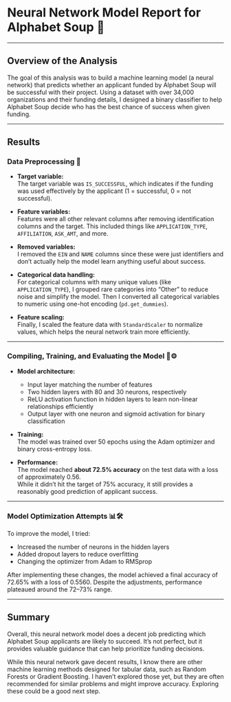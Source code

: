 # Neural Network Model Report for Alphabet Soup 🧠
---
## Overview of the Analysis

The goal of this analysis was to build a machine learning model (a neural network) that predicts whether an applicant funded by Alphabet Soup will be successful with their project. Using a dataset with over 34,000 organizations and their funding details, I designed a binary classifier to help Alphabet Soup decide who has the best chance of success when given funding.

---
## Results

### Data Preprocessing 🧹

- **Target variable:**  
  The target variable was `IS_SUCCESSFUL`, which indicates if the funding was used effectively by the applicant (1 = successful, 0 = not successful).

- **Feature variables:**  
  Features were all other relevant columns after removing identification columns and the target. This included things like `APPLICATION_TYPE`, `AFFILIATION`, `ASK_AMT`, and more.

- **Removed variables:**  
  I removed the `EIN` and `NAME` columns since these were just identifiers and don’t actually help the model learn anything useful about success.

- **Categorical data handling:**  
  For categorical columns with many unique values (like `APPLICATION_TYPE`), I grouped rare categories into “Other” to reduce noise and simplify the model. Then I converted all categorical variables to numeric using one-hot encoding (`pd.get_dummies`).

- **Feature scaling:**  
  Finally, I scaled the feature data with `StandardScaler` to normalize values, which helps the neural network train more efficiently.

---

### Compiling, Training, and Evaluating the Model 🧠⚙️

- **Model architecture:**  
  - Input layer matching the number of features  
  - Two hidden layers with 80 and 30 neurons, respectively  
  - ReLU activation function in hidden layers to learn non-linear relationships efficiently  
  - Output layer with one neuron and sigmoid activation for binary classification  

- **Training:**  
  The model was trained over 50 epochs using the Adam optimizer and binary cross-entropy loss.

- **Performance:**  
  The model reached **about 72.5% accuracy** on the test data with a loss of approximately 0.56.  
  While it didn’t hit the target of 75% accuracy, it still provides a reasonably good prediction of applicant success.

---

### Model Optimization Attempts 📊🛠️

To improve the model, I tried:

- Increased the number of neurons in the hidden layers  
- Added dropout layers to reduce overfitting
- Changing the optimizer from Adam to RMSprop

After implementing these changes, the model achieved a final accuracy of 72.65% with a loss of 0.5560. 
Despite the adjustments, performance plateaued around the 72–73% range.

---

## Summary

Overall, this neural network model does a decent job predicting which Alphabet Soup applicants are likely to succeed. It’s not perfect, but it provides valuable guidance that can help prioritize funding decisions.

While this neural network gave decent results, I know there are other machine learning methods designed for tabular data, such as Random Forests or Gradient Boosting. I haven’t explored those yet, but they are often recommended for similar problems and might improve accuracy. Exploring these could be a good next step.
